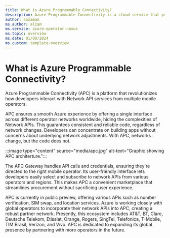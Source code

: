 ```yaml
---
title: What is Azure Programmable Connectivity?
description: Azure Programmable Connectivity is a cloud service that provides a simple and uniform way for developers to access programmable networks, regardless of substrate or location.
author: anzaman
ms.author: alzam
ms.service: azure-operator-nexus
ms.topic: overview 
ms.date: 01/08/2024
ms.custom: template-overview
---
```


# What is Azure Programmable Connectivity?
 
Azure Programmable Connectivity (APC) is a platform that revolutionizes how developers interact with Network API services from multiple mobile operators. 
   
APC ensures a smooth Azure experience by offering a single interface across different operator networks worldwide, hiding the complexities of Network APIs. This guarantees consistent and reliable code, regardless of network changes. Developers can concentrate on building apps without concerns about underlying network adjustments. With APC, networks change, but the code does not.  
  
   :::image type="content" source="media/apc.jpg" alt-text="Graphic showing APC architerture."::: 

The APC Gateway handles API calls and credentials, ensuring they're directed to the right mobile operator. Its user-friendly interface lets developers easily select and subscribe to network APIs from various operators and regions. This makes APC a convenient marketplace that streamlines procurement without sacrificing user experience.
  
APC is currently in public preview, offering various APIs such as number verification, SIM swap, and location services. Azure is working closely with global operators to incorporate their network APIs into APC, creating a robust partner network. Presently, this ecosystem includes AT&T, BT, Claro, Deutsche Telekom, Etisalat, Orange, Rogers, SingTel, Telefonica, T-Mobile, TIM Brasil, Verizon, and Vivo. APC is dedicated to expanding its global presence by partnering with more operators in the future.